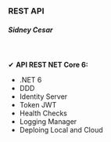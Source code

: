 <h3>REST API</h3>

</hr>

<h5>Sidney Cesar</h5>
</br>

 &#10004; <b>API REST NET Core 6: </b>

* .NET 6 
* DDD
* Identity Server
* Token JWT
* Health Checks
* Logging Manager
* Deploing Local and Cloud




